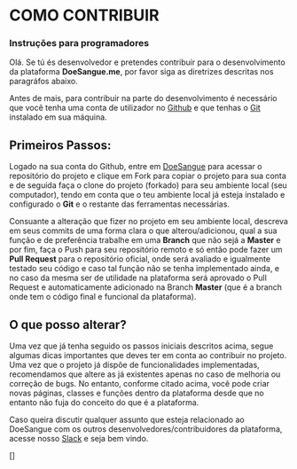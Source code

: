 # COMO CONTRIBUIR

### Instruções para programadores

Olá. Se tú és desenvolvedor e pretendes contribuir para o desenvolvimento da plataforma <b>DoeSangue.me</b>, por favor siga as diretrizes descritas nos paragráfos abaixo.

Antes de mais, para contribuir na parte do desenvolvimento é necessário que você tenha uma conta de utilizador no <a href="htpp://github.com">Github</a> e que tenhas o <a href="htpp://git-scm.com">Git</a> instalado em sua máquina.


## Primeiros Passos:
 
Logado na sua conta do Github, entre em <a href="http://github.com/JoseCage/doesangue.me">DoeSangue</a> para acessar o repositório do projeto e clique em Fork para copiar o projeto para sua conta e de seguida faça o clone do projeto (forkado) para seu ambiente local (seu computador), tendo em conta que o teu ambiente local já esteja instalado e configurado o <b>Git</b> e o restante das ferramentas necessárias.

Consuante a alteração que fizer no projeto em seu ambiente local, descreva em seus commits de uma forma clara o que alterou/adicionou, qual a sua função e de preferência trabalhe em uma <b>Branch</b> que não sejá a <b>Master</b> e por fim, faça o Push para seu repositório remoto e só então pode fazer um <b>Pull Request</b> para o repositório oficial, onde será avaliado e igualmente testado seu código e caso tal função não se tenha implementado ainda, e no caso da mesma ser de utilidade na plataforma será aprovado o Pull Request e automaticamente adicionado na Branch <b>Master</b> (que é a branch onde tem o código final e funcional da plataforma).


## O que posso alterar?
Uma vez que já tenha seguido os passos iniciais descritos acima, segue algumas dicas importantes que deves ter em conta ao contribuir no projeto. 
Uma vez que o projeto já dispõe de funcionalidades implementadas, recomendamos que altere as já existentes apenas no caso de melhoria ou correção de bugs. No entanto, conforme citado acima, você pode criar novas páginas, classes e funções dentro da plataforma desde que no entanto não fuja do conceito do que é a plataforma.


Caso queira discutir qualquer assunto que esteja relacionado ao DoeSangue com os outros desenvolvedores/contribuidores da plataforma, acesse nosso <a href="http://projetodoesangue.slack.com">Slack</a> e seja bem vindo.

[]